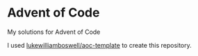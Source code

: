 # Advent of Code 

My solutions for Advent of Code 

I used [lukewilliamboswell/aoc-template](https://github.com/lukewilliamboswell/aoc-template) to create this repository.
